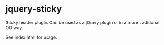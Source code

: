 jquery-sticky
=============

Sticky header plugin. Can be used as a jQuery plugin or in a more traditional OO way. 

See index.html for usage. 
